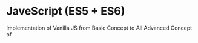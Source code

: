 # JaveScript (ES5 + ES6)
Implementation of Vanilla JS from Basic Concept to All Advanced Concept of 
